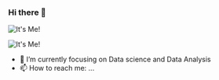 ### Hi there 👋

![It's Me!](https://github.com/Jaseemck/Jaseemck/blob/master/pycon.jpg?raw=true)

![It's Me!](pycon.jpg)
<!--
**Jaseemck/Jaseemck** is a ✨ _special_ ✨ repository because its `README.md` (this file) appears on your GitHub profile.

Here are some ideas to get you started:

- 🔭 I’m currently working on ...
- 🌱 I’m currently learning ...
- 👯 I’m looking to collaborate on ...
- 🤔 I’m looking for help with ...
- 💬 Ask me about ...
- 📫 How to reach me: ...
- ⚡ Fun fact: ...
-->
- 🔭 I’m currently focusing on Data science and Data Analysis
- 📫 How to reach me: ...
